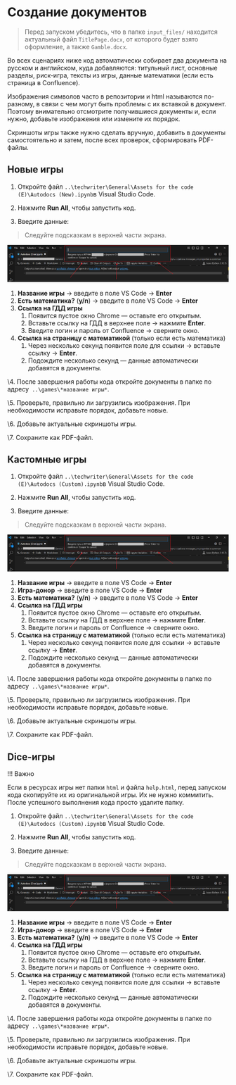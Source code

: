 # Создание документов

> Перед запуском убедитесь, что в папке `input_files/` находится актуальный файл `TitlePage.docx`, от которого будет взято оформление, а также `Gamble.docx`.

Во всех сценариях ниже код автоматически собирает два документа на русском и английском, куда добавляются: титульный лист, основные разделы, риск-игра, тексты из игры, данные математики (если есть страница в Confluence). 

Изображения символов часто в репозитории и html называются по-разному, в связи с чем могут быть проблемы с их вставкой в документ. Поэтому внимательно отсмотрите получившиеся документы и, если нужно, добавьте изображения или измените их порядок.

Скриншоты игры также нужно сделать вручную, добавить в документы самостоятельно и затем, после всех проверок, сформировать PDF-файлы.

## Новые игры

1. Откройте файл `..\techwriter\General\Assets for the code (E)\Autodocs (New).ipynb`в Visual Studio Code.

2. Нажмите **Run All**, чтобы запустить код.

3. Введите данные:

> Следуйте подсказкам в верхней части экрана.

![](assets/hint.png)

<ol type="1">
      <li><strong>Название игры</strong> → введите в поле VS Code → <strong>Enter</strong></li>
      <li><strong>Есть математика?</strong> (<strong>y/n</strong>) → введите в поле VS Code → <strong>Enter</strong></li>
      <li><strong>Ссылка на ГДД игры</strong>
         <ol type="1">
            <li>Появится пустое окно Chrome — оставьте его открытым.</li>
            <li>Вставьте ссылку на ГДД в верхнее поле → нажмите <strong>Enter</strong>.</li>
            <li>Введите логин и пароль от Confluence → сверните окно.</li>
         </ol>
      </li>
      <li><strong>Ссылка на страницу с математикой</strong> (только если есть математика) 
         <ol type="1">
            <li>Через несколько секунд появится поле для ссылки → вставьте ссылку → <strong>Enter</strong>.</li>
            <li>Подождите несколько секунд — данные автоматически добавятся в документы.</li>
         </ol>
      </ol>

\4. После завершения работы кода откройте документы в папке по адресу` ..\games\*название игры*`.

\5. Проверьте, правильно ли загрузились изображения. При необходимости исправьте порядок, добавьте новые.

\6. Добавьте актуальные скриншоты игры.

\7. Сохраните как PDF-файл.

## Кастомные игры

1. Откройте файл `..\techwriter\General\Assets for the code (E)\Autodocs (Custom).ipynb`в Visual Studio Code.

2. Нажмите **Run All**, чтобы запустить код.

3. Введите данные:

> Следуйте подсказкам в верхней части экрана.

![](assets/hint.png)

<ol type="1">
      <li><strong>Название игры</strong> → введите в поле VS Code → <strong>Enter</strong></li>
      <li><strong>Игра-донор</strong> → введите в поле VS Code → <strong>Enter</strong></li>
      <li><strong>Есть математика?</strong> (<strong>y/n</strong>) → введите в поле VS Code → <strong>Enter</strong></li>
      <li><strong>Ссылка на ГДД игры</strong>
         <ol type="1">
            <li>Появится пустое окно Chrome — оставьте его открытым.</li>
            <li>Вставьте ссылку на ГДД в верхнее поле → нажмите <strong>Enter</strong>.</li>
            <li>Введите логин и пароль от Confluence → сверните окно.</li>
         </ol>
      </li>
      <li><strong>Ссылка на страницу с математикой</strong> (только если есть математика) 
         <ol type="1">
            <li>Через несколько секунд появится поле для ссылки → вставьте ссылку → <strong>Enter</strong>.</li>
            <li>Подождите несколько секунд — данные автоматически добавятся в документы.</li>
         </ol>
      </ol>
   
\4. После завершения работы кода откройте документы в папке по адресу` ..\games\*название игры*`.

\5. Проверьте, правильно ли загрузились изображения. При необходимости исправьте порядок, добавьте новые.

\6. Добавьте актуальные скриншоты игры.

\7. Сохраните как PDF-файл.

## Dice-игры

!!! Важно

Если в ресурсах игры нет папки `html` и файла `help.html`, перед запуском кода скопируйте их из оригинальной игры. Их не нужно коммитить. После успешного выполнения кода просто удалите папку.

1. Откройте файл `..\techwriter\General\Assets for the code (E)\Autodocs (Custom).ipynb`в Visual Studio Code.

2. Нажмите **Run All**, чтобы запустить код.

3. Введите данные:

> Следуйте подсказкам в верхней части экрана.

![](assets/hint.png)

<ol type="1">
      <li><strong>Название игры</strong> → введите в поле VS Code → <strong>Enter</strong></li>
      <li><strong>Игра-донор</strong> → введите в поле VS Code → <strong>Enter</strong></li>
      <li><strong>Есть математика?</strong> (<strong>y/n</strong>) → введите в поле VS Code → <strong>Enter</strong></li>
      <li><strong>Ссылка на ГДД игры</strong>
         <ol type="1">
            <li>Появится пустое окно Chrome — оставьте его открытым.</li>
            <li>Вставьте ссылку на ГДД в верхнее поле → нажмите <strong>Enter</strong>.</li>
            <li>Введите логин и пароль от Confluence → сверните окно.</li>
         </ol>
      </li>
      <li><strong>Ссылка на страницу с математикой</strong> (только если есть математика) 
         <ol type="1">
            <li>Через несколько секунд появится поле для ссылки → вставьте ссылку → <strong>Enter</strong>.</li>
            <li>Подождите несколько секунд — данные автоматически добавятся в документы.</li>
         </ol>
      </ol>

\4. После завершения работы кода откройте документы в папке по адресу` ..\games\*название игры*`.

\5. Проверьте, правильно ли загрузились изображения. При необходимости исправьте порядок, добавьте новые.

\6. Добавьте актуальные скриншоты игры.

\7. Сохраните как PDF-файл.